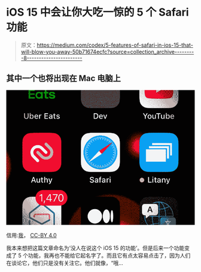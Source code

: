 # iOS 15 中会让你大吃一惊的 5 个 Safari 功能

> 原文：<https://medium.com/codex/5-features-of-safari-in-ios-15-that-will-blow-you-away-50b71674ecfc?source=collection_archive---------8----------------------->

## 其中一个也将出现在 Mac 电脑上

![](img/467972b7113b65434b94c67154e004e5.png)

信用:[我](https://andrewzuo.com/)， [CC-BY 4.0](https://creativecommons.org/licenses/by-sa/4.0/)

我本来想把这篇文章命名为‘没人在说这个 iOS 15 的功能’。但是后来一个功能变成了 5 个功能，我再也不能给它起名字了。而且它有点太容易点击了，因为人们在谈论它，他们只是没有关注它。他们就像，“哦…